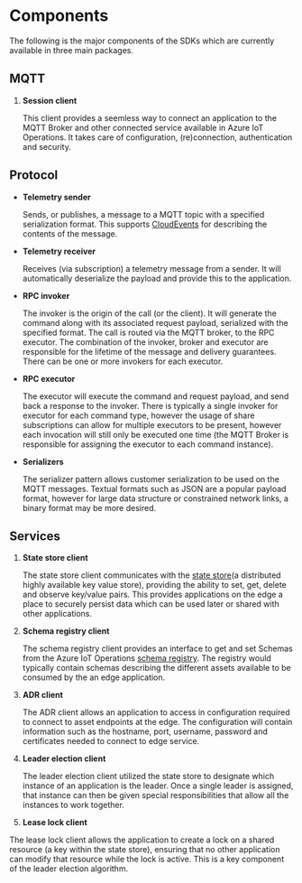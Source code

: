 # Components

The following is the major components of the SDKs which are currently available in three main packages.

## MQTT 

1. **Session client** 
   
   This client provides a seemless way to connect an application to the MQTT Broker and other connected service available in Azure IoT Operations. It takes care of configuration, (re)connection, authentication and security.

## Protocol

* **Telemetry sender**

    Sends, or publishes, a message to a MQTT topic with a specified serialization format. This supports [CloudEvents](https://cloudevents.io) for describing the contents of the message.

* **Telemetry receiver**

    Receives (via subscription) a telemetry message from a sender. It will automatically deserialize the payload and provide this to the application.


* **RPC invoker**

    The invoker is the origin of the call (or the client). It will generate the command along with its associated request payload, serialized with the specified format. The call is routed via the MQTT broker, to the RPC executor. The combination of the invoker, broker and executor are responsible for the lifetime of the message and delivery guarantees. There can be one or more invokers for each executor.

* **RPC executor**

    The executor will execute the command and request payload, and send back a response to the invoker. There is typically a single invoker for executor for each command type, however the usage of share subscriptions can allow for multiple executors to be present, however each invocation will still only be executed one time (the MQTT Broker is responsible for assigning the executor to each command instance).

* **Serializers**

    The serializer pattern allows customer serialization to be used on the MQTT messages. Textual formats such as JSON are a popular payload format, however for large data structure or constrained network links, a binary format may be more desired.

## Services

1. **State store client**

    The state store client communicates with the [state store](https://learn.microsoft.com/azure/iot-operations/create-edge-apps/concept-about-state-store-protocol)(a distributed highly available key value store), providing the ability to set, get, delete and observe key/value pairs. This provides applications on the edge a place to securely persist data which can be used later or shared with other applications.

1. **Schema registry client**

    The schema registry client provides an interface to get and set Schemas from the Azure IoT Operations [schema registry](https://learn.microsoft.com/en-us/azure/iot-operations/connect-to-cloud/concept-schema-registry). The registry would typically contain schemas describing the different assets available to be consumed by the an edge application.

1. **ADR client**

    The ADR client allows an application to access in configuration required to connect to asset endpoints at the edge. The configuration will contain information such as the hostname, port, username, password and certificates needed to connect to edge service.

1. **Leader election client**

    The leader election client utilized the state store to designate which instance of an application is the leader. Once a single leader is assigned, that instance can then be given special responsibilities that allow all the instances to work together.

1. **Lease lock client**

The lease lock client allows the application to create a lock on a shared resource (a key within the state store), ensuring that no other application can modify that resource while the lock is active. This is a key component of the leader election algorithm.

